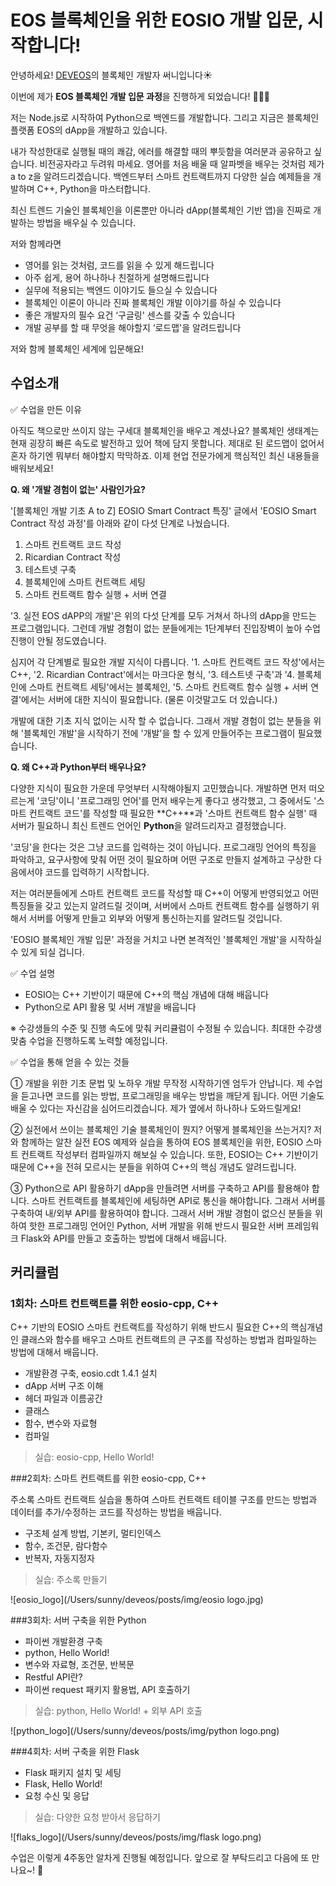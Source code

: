 # EOS 블록체인을 위한 EOSIO 개발 입문, 시작합니다!

안녕하세요! [DEVEOS](https://deveos.org/)의 블록체인 개발자 써니입니다☀️

이번에 제가 **EOS 블록체인 개발 입문 과정**을 진행하게 되었습니다! 👏👏👏



저는 Node.js로 시작하여 Python으로 백엔드를 개발합니다. 그리고 지금은 블록체인 플랫폼 EOS의 dApp을 개발하고 있습니다.

내가 작성한대로 실행될 때의 쾌감, 에러를 해결할 때의 뿌듯함을 여러분과 공유하고 싶습니다. 비전공자라고 두려워 마세요. 영어를 처음 배울 때 알파벳을 배우는 것처럼 제가 a to z을 알려드리겠습니다. 백엔드부터 스마트 컨트랙트까지 다양한 실습 예제들을 개발하며 C++, Python을 마스터합니다.

최신 트렌드 기술인 블록체인을 이론뿐만 아니라 dApp(블록체인 기반 앱)을 진짜로 개발하는 방법을 배우실 수 있습니다. 



저와 함께라면 

- 영어를 읽는 것처럼, 코드를 읽을 수 있게 해드립니다
- 아주 쉽게, 용어 하나하나 친절하게 설명해드립니다
- 실무에 적용되는 백엔드 이야기도 들으실 수 있습니다
- 블록체인 이론이 아니라 진짜 블록체인 개발 이야기를 하실 수 있습니다
- 좋은 개발자의 필수 요건 ‘구글링' 센스를 갖출 수 있습니다
- 개발 공부를 할 때 무엇을 해야할지 ‘로드맵'을 알려드립니다

저와 함께 블록체인 세계에 입문해요!





## 수업소개

✅ 수업을 만든 이유

아직도 책으로만 쓰이지 않는 구세대 블록체인을 배우고 계셨나요? 블록체인 생태계는 현재 굉장히 빠른 속도로 발전하고 있어 책에 담지 못합니다. 제대로 된 로드맵이 없어서 혼자 하기엔 뭐부터 해야할지 막막하죠. 이제 현업 전문가에게 핵심적인 최신 내용들을 배워보세요!



**Q. 왜 '개발 경험이 없는' 사람인가요?**

'[블록체인 개발 기초 A to Z] EOSIO Smart Contract 특징' 글에서 'EOSIO Smart Contract 작성 과정'를 아래와 같이 다섯 단계로 나눴습니다.

1. 스마트 컨트랙트 코드 작성 
2. Ricardian Contract 작성
3. 테스트넷 구축
4. 블록체인에 스마트 컨트랙트 세팅
5. 스마트 컨트랙트 함수 실행 + 서버 연결



'3. 실전 EOS dAPP의 개발'은 위의 다섯 단계를 모두 거쳐서 하나의 dApp을 만드는 프로그램입니다. 그런데 개발 경험이 없는 분들에게는 1단계부터 진입장벽이 높아 수업 진행이 안될 정도였습니다.

심지어 각 단계별로 필요한 개발 지식이 다릅니다. '1. 스마트 컨트랙트 코드 작성'에서는 C++, '2. Ricardian Contract'에서는 마크다운 형식, '3. 테스트넷 구축'과 '4. 블록체인에 스마트 컨트랙트 세팅'에서는 블록체인, '5. 스마트 컨트랙트 함수 실행 + 서버 연결'에서는 서버에 대한 지식이 필요합니다. (물론 이것말고도 더 있습니다.)



개발에 대한 기초 지식 없이는 시작 할 수 없습니다. 그래서 개발 경험이 없는 분들을 위해 '블록체인 개발'을 시작하기 전에 '개발'을 할 수 있게 만들어주는 프로그램이 필요했습니다.





**Q. 왜 C++과 Python부터 배우나요?**

다양한 지식이 필요한 가운데 무엇부터 시작해야될지 고민했습니다. 개발하면 먼저 떠오르는게 '코딩'이니 '프로그래밍 언어'를 먼저 배우는게 좋다고 생각했고, 그 중에서도 '스마트 컨트랙트 코드'를 작성할 때 필요한 **C++**과 '스마트 컨트랙트 함수 실행' 때 서버가 필요하니 최신 트렌드 언어인 **Python**을 알려드리자고 결정했습니다.



'코딩'을 한다는 것은 그냥 코드를 입력하는 것이 아닙니다. 프로그래밍 언어의 특징을 파악하고, 요구사항에 맞춰 어떤 것이 필요하며 어떤 구조로 만들지 설계하고 구상한 다음에서야 코드를 입력하기 시작합니다.



저는 여러분들에게 스마트 컨트랙트 코드를 작성할 때 C++이 어떻게 반영되었고 어떤 특징들을 갖고 있는지 알려드릴 것이며, 서버에서 스마트 컨트랙트 함수를 실행하기 위해서 서버를 어떻게 만들고 외부와 어떻게 통신하는지를 알려드릴 것입니다. 

'EOSIO 블록체인 개발 입문' 과정을 거치고 나면 본격적인 '블록체인 개발'을 시작하실 수 있게 되실 겁니다.





✅ 수업 설명

- EOSIO는 C++ 기반이기 때문에 C++의 핵심 개념에 대해 배웁니다
- Python으로 API 활용 및 서버 개발을 배웁니다

※ 수강생들의 수준 및 진행 속도에 맞춰 커리큘럼이 수정될 수 있습니다. 최대한 수강생 맞춤 수업을 진행하도록 노력할 예정입니다.





✅ 수업을 통해 얻을 수 있는 것들

① 개발을 위한 기초 문법 및 노하우
개발 무작정 시작하기엔 엄두가 안납니다. 제 수업을 듣고나면 코드를 읽는 방법, 프로그래밍을 배우는 방법을 깨닫게 됩니다. 어떤 기술도 배울 수 있다는 자신감을 심어드리겠습니다. 제가 옆에서 하나하나 도와드릴게요!


② 실전에서 쓰이는 블록체인 기술 
블록체인이 뭔지? 어떻게 블록체인을 쓰는거지? 저와 함께하는 알찬 실전 EOS 예제와 실습을 통하여 EOS 블록체인을 위한, EOSIO 스마트 컨트랙트 작성부터 컴파일까지 해보실 수 있습니다.
또한, EOSIO는 C++ 기반이기 때문에 C++을 전혀 모르시는 분들을 위하여 C++의 핵심 개념도 알려드립니다.

③ Python으로 API 활용하기
dApp을 만들려면 서버를 구축하고 API를 활용해야 합니다. 스마트 컨트랙트를 블록체인에 세팅하면 API로 통신을 해야합니다. 그래서 서버를 구축하여 내/외부 API를 활용하여야 합니다. 그래서 서버 개발 경험이 없으신 분들을 위하여 핫한 프로그래밍 언어인 Python, 서버 개발을 위해 반드시 필요한 서버 프레임워크 Flask와 API를 만들고 호출하는 방법에 대해서 배웁니다.





## 커리큘럼



### 1회차: 스마트 컨트랙트를 위한 eosio-cpp, C++

C++ 기반의 EOSIO 스마트 컨트랙트를 작성하기 위해 반드시 필요한 C++의 핵심개념인 클래스와 함수를 배우고 스마트 컨트랙트의 큰 구조를 작성하는 방법과 컴파일하는 방법에 대해서 배웁니다.

- 개발환경 구축, eosio.cdt 1.4.1 설치
- dApp 서버 구조 이해
- 헤더 파일과 이름공간
- 클래스
- 함수, 변수와 자료형
- 컴파일

> 실습: eosio-cpp, Hello World! 





###2회차: 스마트 컨트랙트를 위한 eosio-cpp, C++

주소록 스마트 컨트랙트 실습을 통하여 스마트 컨트랙트 테이블 구조를 만드는 방법과 데이터를 추가/수정하는 코드를 작성하는 방법을 배웁니다.

- 구조체 설계 방법, 기본키, 멀티인덱스
- 함수, 조건문, 람다함수
- 반복자, 자동지정자

> 실습: 주소록 만들기

![eosio_logo](/Users/sunny/deveos/posts/img/eosio logo.jpg)





###3회차: 서버 구축을 위한 Python

- 파이썬 개발환경 구축
- python, Hello World!
- 변수와 자료형, 조건문, 반복문
- Restful API란?
- 파이썬 request 패키지 활용법, API 호출하기

> 실습: python, Hello World! + 외부 API 호출

![python_logo](/Users/sunny/deveos/posts/img/python logo.png)





###4회차: 서버 구축을 위한 Flask

- Flask 패키지 설치 및 세팅
- Flask, Hello World!
- 요청 수신 및 응답

> 실습: 다양한 요청 받아서 응답하기

![flaks_logo](/Users/sunny/deveos/posts/img/flask logo.png)







수업은 이렇게 4주동안 알차게 진행될 예정입니다. 앞으로 잘 부탁드리고 다음에 또 만나요~! 👋

